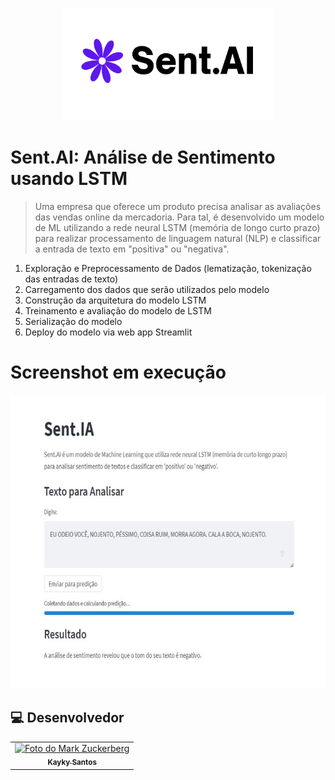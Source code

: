 <p align="center">
    <img src="https://github.com/diasKayky/sent-ai-analise_sentimento/blob/main/logo.png" data-canonical-src="https://github.com/diasKayky/sent-ai-analise_sentimento/blob/main/logo.png" width="340" style="text-align: center;" height="180"/>
</p>

# Sent.AI: Análise de Sentimento usando LSTM

> Uma empresa que oferece um produto precisa analisar as avaliações das vendas online da mercadoria. Para tal, é desenvolvido um modelo de ML utilizando a rede neural LSTM (memória de longo curto prazo) para realizar processamento de linguagem natural (NLP) e classificar a entrada de texto em "positiva" ou "negativa".


1. Exploração e Preprocessamento de Dados (lematização, tokenização das entradas de texto)
2. Carregamento dos dados que serão utilizados pelo modelo
3. Construção da arquitetura do modelo LSTM
4. Treinamento e avaliação do modelo de LSTM
5. Serialização do modelo
6. Deploy do modelo via web app Streamlit

# Screenshot em execução

<p align="center">
    <img src="https://github.com/diasKayky/sent-ai-analise_sentimento/blob/main/image.jpeg" data-canonical-src="hthttps://github.com/diasKayky/sent-ai-analise_sentimento/blob/main/image.jpeg" width="550" style="text-align: center;" height="470"/>
</p>

##  💻 Desenvolvedor


<table>
  <tr>
    <td align="center">
      <a href="#">
        <img src="https://avatars.githubusercontent.com/u/75142111?v=4" width="100px;" alt="Foto do Mark Zuckerberg"/><br>
        <sub>
          <b>Kayky Santos</b>
        </sub>
      </a>
    </td>
  </tr>
</table>
